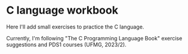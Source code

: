 # C language workbook

Here I'll add small exercises to practice the C language.

Currently, I'm following "The C Programming Language Book" exercise
suggestions and PDS1 courses (UFMG, 2023/2).

